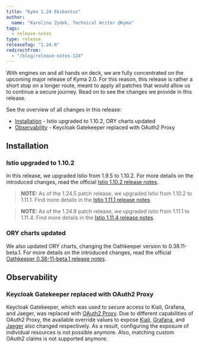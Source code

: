 ```yaml
---
title: "Kyma 1.24 Ekibastuz"
author:
  name: "Karolina Zydek, Technical Writer @Kyma"
tags:
  - release-notes
type: release
releaseTag: "1.24.0"
redirectFrom:
  - "/blog/release-notes-124"
---
```


With engines on and all hands on deck, we are fully concentrated on the upcoming major release of Kyma 2.0. For this reason, this release is rather a short stop on a longer route, meant to apply all patches that would allow us to continue a secure journey. Read on to see the changes we provide in this release.

<!-- overview -->

See the overview of all changes in this release:

- [Installation](#installation) - Istio upgraded to 1.10.2, ORY charts updated
- [Observability](#observability) - Keycloak Gatekeeper replaced with OAuth2 Proxy

## Installation

### Istio upgraded to 1.10.2

In this release, we upgraded Istio from 1.9.5 to 1.10.2.
For more details on the introduced changes, read the official [Istio 1.10.2 release notes](https://istio.io/latest/news/releases/1.10.x/announcing-1.10.2/).

> **NOTE:** As of the 1.24.5 patch release, we upgraded Istio from 1.10.2 to 1.11.1. Find more details in the [Istio 1.11.1 release notes](https://istio.io/latest/news/releases/1.11.x/announcing-1.11/).

> **NOTE:** As of the 1.24.8 patch release, we upgraded Istio from 1.11.1 to 1.11.4. Find more details in the [Istio 1.11.4 release notes](https://istio.io/latest/news/releases/1.11.x/announcing-1.11.4/).  

### ORY charts updated

We also updated ORY charts, changing the Oathkeeper version to 0.38.11-beta.1.
For more details on the introduced changes, read the official [Oathkeeper 0.38-11-beta.1 release notes](https://github.com/ory/oathkeeper/releases/tag/v0.38.11-beta.1).

## Observability

### Keycloak Gatekeeper replaced with OAuth2 Proxy

Keycloak Gatekeeper, which was used to secure access to Kiali, Grafana, and Jaeger, was replaced with [OAuth2 Proxy](https://github.com/oauth2-proxy/oauth2-proxy). Due to different capabilities of OAuth2 Proxy, the available override values to expose [Kiali](https://github.com/kyma-project/kyma/blob/main/resources/kiali/values.yaml#L30), [Grafana](https://github.com/kyma-project/kyma/blob/main/resources/monitoring/charts/grafana/values.yaml#L714), and [Jaeger](https://github.com/kyma-project/kyma/blob/main/resources/tracing/values.yaml#L123) also changed respectively. As a result, configuring the exposure of individual resources is not possible anymore. Also, matching custom OAuth2 claims is not supported anymore. 
